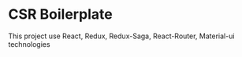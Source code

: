 # CSR Boilerplate

This project use React, Redux, Redux-Saga, React-Router, Material-ui technologies


